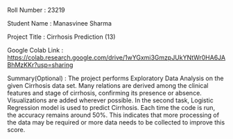 Roll Number       :   23219

Student Name      :   Manasvinee Sharma

Project Title     :   Cirrhosis Prediction (13)

Google Colab Link :   https://colab.research.google.com/drive/1wYGxmi3GmzpJUkYNtWr0HA6JABhMzKKr?usp=sharing

Summary(Optional) :   The project performs Exploratory Data Analysis on the given Cirrhosis data set. Many relations are derived among the clinical features and stage of cirrhosis, confirming its presence or absence. Visualizations are added wherever possible. In the second task, Logistic Regression model is used to predict Cirrhosis. Each time the code is run, the accuracy remains around 50%. This indicates that more processing of the data may be required or more data needs to be collected to improve this score.
